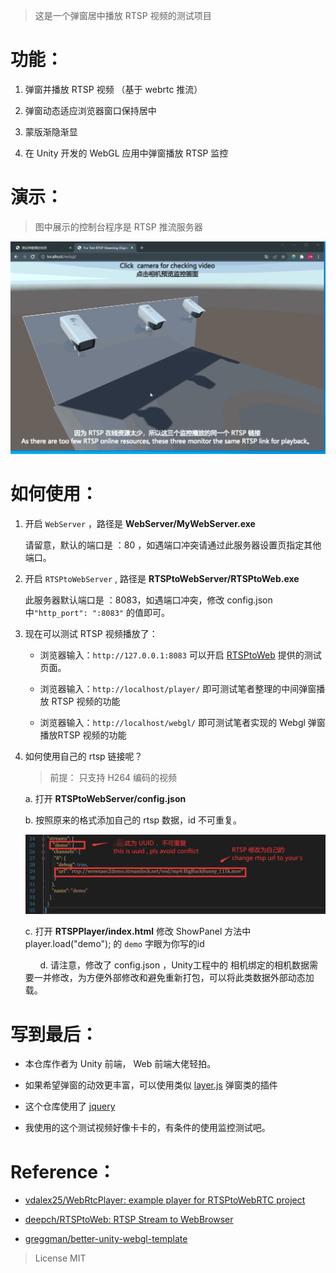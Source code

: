 > 这是一个弹窗居中播放 RTSP 视频的测试项目

# 功能：

1. 弹窗并播放 RTSP 视频 （基于 webrtc 推流）

2. 弹窗动态适应浏览器窗口保持居中

3. 蒙版渐隐渐显

4. 在 Unity 开发的 WebGL 应用中弹窗播放 RTSP 监控

# 演示：

> 图中展示的控制台程序是 RTSP 推流服务器

![](./Doc/rtspplayer.gif)

# 如何使用：

1. 开启 ``WebServer`` ，路径是 **WebServer/MyWebServer.exe**
   
   请留意，默认的端口是 ：80 ，如遇端口冲突请通过此服务器设置页指定其他端口。

2. 开启 ``RTSPtoWebServer`` , 路径是 **RTSPtoWebServer/RTSPtoWeb.exe**
   
   此服务器默认端口是 ：8083，如遇端口冲突，修改 config.json 中``"http_port": ":8083"`` 的值即可。

3. 现在可以测试 RTSP 视频播放了：
   
   * 浏览器输入：``http://127.0.0.1:8083`` 可以开启 [RTSPtoWeb](https://github.com/deepch/RTSPtoWeb) 提供的测试页面。
   
   * 浏览器输入：`http://localhost/player/` 即可测试笔者整理的中间弹窗播放 RTSP 视频的功能
   
   * 浏览器输入：`http://localhost/webgl/` 即可测试笔者实现的 Webgl 弹窗播放RTSP 视频的功能

4. 如何使用自己的 rtsp 链接呢？
   
   > 前提： 只支持 H264 编码的视频
   
   a. 打开 **RTSPtoWebServer/config.json** 
   
   b. 按照原来的格式添加自己的 rtsp 数据，id 不可重复。
   
   ![](./doc/config.png)
   
   c. 打开 **RTSPPlayer/index.html** 修改 ShowPanel 方法中 player.load("demo");  的 ``demo`` 字眼为你写的id 
   
         d. 请注意，修改了 config.json ，Unity工程中的 相机绑定的相机数据需要一并修改，为方便外部修改和避免重新打包，可以将此类数据外部动态加载。

# 写到最后：

* 本仓库作者为 Unity 前端， Web 前端大佬轻拍。

* 如果希望弹窗的动效更丰富，可以使用类似 [layer.js](http://www.h-ui.net/lib/layer.js.shtml) 弹窗类的插件

* 这个仓库使用了 [jquery](https://github.com/jquery/jquery)

* 我使用的这个测试视频好像卡卡的，有条件的使用监控测试吧。

# Reference：

* [vdalex25/WebRtcPlayer: example player for RTSPtoWebRTC project ](https://github.com/vdalex25/WebRtcPlayer)

* [deepch/RTSPtoWeb: RTSP Stream to WebBrowser](https://github.com/deepch/RTSPtoWeb)

* [greggman/better-unity-webgl-template](https://github.com/greggman/better-unity-webgl-template/)

> License MIT 
